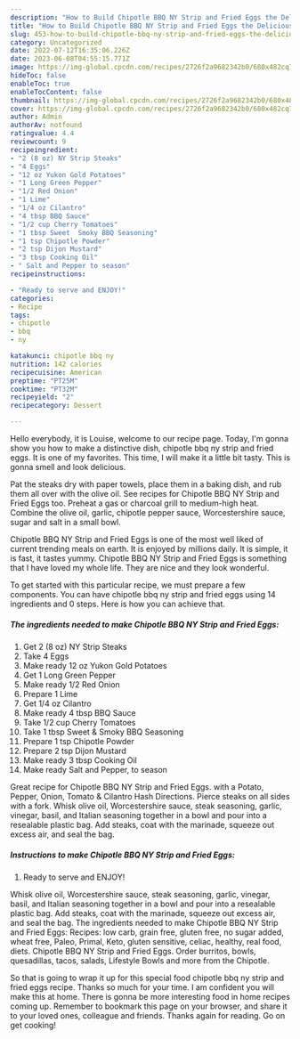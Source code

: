 ```yaml
---
description: "How to Build Chipotle BBQ NY Strip and Fried Eggs the Delicious}"
title: "How to Build Chipotle BBQ NY Strip and Fried Eggs the Delicious}"
slug: 453-how-to-build-chipotle-bbq-ny-strip-and-fried-eggs-the-delicious
category: Uncategorized
date: 2022-07-12T16:35:06.226Z
date: 2023-06-08T04:55:15.771Z
image: https://img-global.cpcdn.com/recipes/2726f2a9682342b0/680x482cq70/chipotle-bbq-ny-strip-and-fried-eggs-recipe-main-photo.jpg
hideToc: false
enableToc: true
enableTocContent: false
thumbnail: https://img-global.cpcdn.com/recipes/2726f2a9682342b0/680x482cq70/chipotle-bbq-ny-strip-and-fried-eggs-recipe-main-photo.jpg
cover: https://img-global.cpcdn.com/recipes/2726f2a9682342b0/680x482cq70/chipotle-bbq-ny-strip-and-fried-eggs-recipe-main-photo.jpg
author: Admin
authorAv: notfound
ratingvalue: 4.4
reviewcount: 9
recipeingredient:
- "2 (8 oz) NY Strip Steaks"
- "4 Eggs"
- "12 oz Yukon Gold Potatoes"
- "1 Long Green Pepper"
- "1/2 Red Onion"
- "1 Lime"
- "1/4 oz Cilantro"
- "4 tbsp BBQ Sauce"
- "1/2 cup Cherry Tomatoes"
- "1 tbsp Sweet  Smoky BBQ Seasoning"
- "1 tsp Chipotle Powder"
- "2 tsp Dijon Mustard"
- "3 tbsp Cooking Oil"
- " Salt and Pepper to season"
recipeinstructions:

- "Ready to serve and ENJOY!"
categories:
- Recipe
tags:
- chipotle
- bbq
- ny

katakunci: chipotle bbq ny 
nutrition: 142 calories
recipecuisine: American
preptime: "PT25M"
cooktime: "PT32M"
recipeyield: "2"
recipecategory: Dessert

---
```



Hello everybody, it is Louise, welcome to our recipe page. Today, I'm gonna show you how to make a distinctive dish, chipotle bbq ny strip and fried eggs. It is one of my favorites. This time, I will make it a little bit tasty. This is gonna smell and look delicious.

Pat the steaks dry with paper towels, place them in a baking dish, and rub them all over with the olive oil. See recipes for Chipotle BBQ NY Strip and Fried Eggs too. Preheat a gas or charcoal grill to medium-high heat. Combine the olive oil, garlic, chipotle pepper sauce, Worcestershire sauce, sugar and salt in a small bowl.

Chipotle BBQ NY Strip and Fried Eggs is one of the most well liked of current trending meals on earth. It is enjoyed by millions daily. It is simple, it is fast, it tastes yummy. Chipotle BBQ NY Strip and Fried Eggs is something that I have loved my whole life. They are nice and they look wonderful.


To get started with this particular recipe, we must prepare a few components. You can have chipotle bbq ny strip and fried eggs using 14 ingredients and 0 steps. Here is how you can achieve that.

<!--inarticleads1-->

##### The ingredients needed to make Chipotle BBQ NY Strip and Fried Eggs:

1. Get 2 (8 oz) NY Strip Steaks
1. Take 4 Eggs
1. Make ready 12 oz Yukon Gold Potatoes
1. Get 1 Long Green Pepper
1. Make ready 1/2 Red Onion
1. Prepare 1 Lime
1. Get 1/4 oz Cilantro
1. Make ready 4 tbsp BBQ Sauce
1. Take 1/2 cup Cherry Tomatoes
1. Take 1 tbsp Sweet &amp; Smoky BBQ Seasoning
1. Prepare 1 tsp Chipotle Powder
1. Prepare 2 tsp Dijon Mustard
1. Make ready 3 tbsp Cooking Oil
1. Make ready  Salt and Pepper, to season


Great recipe for Chipotle BBQ NY Strip and Fried Eggs. with a Potato, Pepper, Onion, Tomato &amp; Cilantro Hash Directions. Pierce steaks on all sides with a fork. Whisk olive oil, Worcestershire sauce, steak seasoning, garlic, vinegar, basil, and Italian seasoning together in a bowl and pour into a resealable plastic bag. Add steaks, coat with the marinade, squeeze out excess air, and seal the bag. 

<!--inarticleads2-->

##### Instructions to make Chipotle BBQ NY Strip and Fried Eggs:


1. Ready to serve and ENJOY!

Whisk olive oil, Worcestershire sauce, steak seasoning, garlic, vinegar, basil, and Italian seasoning together in a bowl and pour into a resealable plastic bag. Add steaks, coat with the marinade, squeeze out excess air, and seal the bag. The ingredients needed to make Chipotle BBQ NY Strip and Fried Eggs: Recipes: low carb, grain free, gluten free, no sugar added, wheat free, Paleo, Primal, Keto, gluten sensitive, celiac, healthy, real food, diets. Chipotle BBQ NY Strip and Fried Eggs. Order burritos, bowls, quesadillas, tacos, salads, Lifestyle Bowls and more from the Chipotle. 

So that is going to wrap it up for this special food chipotle bbq ny strip and fried eggs recipe. Thanks so much for your time. I am confident you will make this at home. There is gonna be more interesting food in home recipes coming up. Remember to bookmark this page on your browser, and share it to your loved ones, colleague and friends. Thanks again for reading. Go on get cooking!

